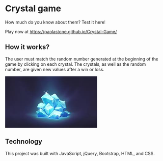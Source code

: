 # Crystal game

How much do you know about them? Test it here!

Play now at https://paolastone.github.io/Crystal-Game/

## How it works?

The user must match the random number generated at the beginning of the game by clicking on each crystal. The crystals, as well as the random number, are given new values after a win or loss.


![Image of friends]( assets/images/crystal.jfif )

## Technology
This project was built with JavaScript, jQuery, Bootstrap, HTML, and CSS.
